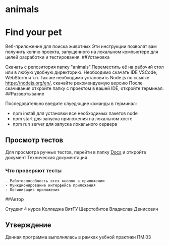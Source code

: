 # animals
# Find your pet

Веб-приложение для поиска животных
Эти инструкции позволят вам получить копию проекта, запущенного на локальном компьютере для целей разработки и тестирования.
##Установка

Скачать с репозитория папку "animals".Переместить её на рабочий стол или в любую удобную директорию.
Необходимо скачать IDE VSCode, WebStorm и т.п.
Так же необходимо установить Node.js по ссылке https://nodejs.org/en/, скачайте рекомендуемую версию
После скачивания откройте папку с проектом в вашей IDE, откройте терминал.
##Развертывание

Последовательно введите слуедющие команды в терминал:
- npm install  для установки все необходимых пакетов node
- npm start для запуска приложения на локальном хосте
- npm run server для запуска локального сервера
## Просмотр тестов 

Для просмотра ручных тестов, перейти в папку [Docs](https://github.com/RIXRIP/animals/tree/main/Docs) и откройте документ Техническая документация 

### Что проверяют тесты

```
- Работоспособность всех кнопок в приложении
- Функционирование интерфейса приложения
- Логинизация приложения
```
##Автор

Студент 4 курса Колледжа ВятГУ Шерстобитов Владислав Денисович
## Утверждение

Данная программа выполнялась в рамках уебной практики ПМ.03
